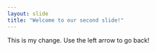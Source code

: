 ```yaml
---
layout: slide
title: "Welcome to our second slide!"
---
```

This is my change.
Use the left arrow to go back!
